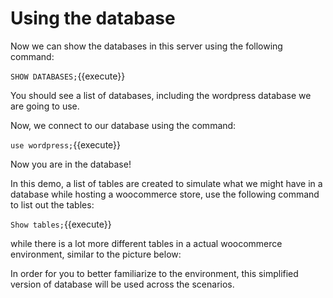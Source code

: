 # Using the database

Now we can show the databases in this server using the following command:

`SHOW DATABASES;`{{execute}}

You should see a list of databases, including the wordpress database we are going to use.

Now, we connect to our database using the command:

`use wordpress;`{{execute}}

Now you are in the database!

In this demo, a list of tables are created to simulate what we might have in a database while hosting a woocommerce store, use the following command to list out the tables:

`Show tables;`{{execute}}


while there is a lot more different tables in a actual woocommerce environment, similar to the picture below:




In order for you to better familiarize to the environment, this simplified version of database will be used across the scenarios.
